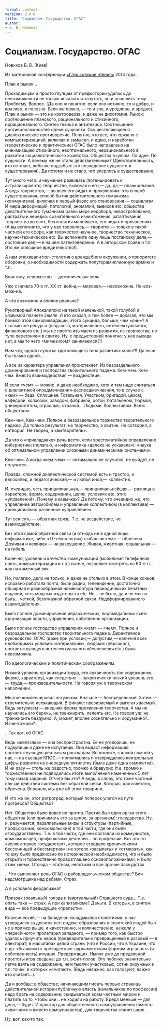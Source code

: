 ```yaml
---
format: comtext
version: 2.0.0
title: "Социализм. Государство. ОГАС"
author:
- Б. В. Новиков
---
```


# Социализм. Государство. ОГАС

Новиков Б. В. (Киев)

Из материалов конференции [«Глушковские чтения»](index.md) 2014 года.

План и рынок...

Проходимцам и просто глупцам от предыстории удалось до невозможности не только исказить и запутать, но и опошлить тему. Проблему. Вопрос. (Да оно ж понятно: если оно истинно, то и добро, и красиво, и полезно. Если же ложно, — то и зло, и уродливо, и вредно). План и рынок — это не контроверза, и даже не дихотомия. Рынок: соотношение планового, рационального и стихийного, иррационального. Синтез тезиса и антитезиса. Соотношение противоположностей одной сущности. Осуществляющееся диалектическое противоречие. Понятно, что все, что связано с компьютеризацией, включая и замысел, и идею, и наработки (теоретические и практические) ОГАС было направлено на минимизацию стихийного, неоптимального, нерационального в развитии социалистического хозяйства. Общества в целом. По идее. По сущности. А почему же не стало действительным? (Действительность, кто не знает, либо же подзабыл: это совпадение сущности и существования). Да потому и не стало, что уперлось в существование.

Тут много чего: и неумение развивать (потенцировать и актуализировать) творчество, включая и его,— да, да,— планирование. А ведь творчество,— во всех его видах и проявлениях: это способ существования, способ бытия действительного гуманизма (коммунизма), включая и первый фазис его становления — социализм. И мера деформаций, патологий, аномалий, вывихов etc. общества действительного гуманизма равна мере недобора, невостребования, растраты и нередко: сознательного изничтожения, затаптывания творчества во всех, без изъятия малейшего, его видах и проявлениях. (А вы вспомните, что у нас творилось,— творится,— только в такой частной его сфере, как творчество научное, творчество техническое, научно-техническое etc. Вы вспомните одну лишь постановку дела,— состояние дел,— в нашем патентоведении. А в авторском праве и т.п. Это же сплошное вредительство!).

А нам втюхивали пол-столетия о враждебном окружении, о приоритете оборонки, о необходимости содержать полуторамиллионную армию и т.п.

Воистину, невежество — демоническая сила.

Уже с начала 70-х гг. ХХ ст. война,— мировая,— невозможна. Не-воз-мож-на.

А что возможно и вполне реально?

Рукотворный Апокалипсис на такой маленькой, такой голубой и уязвимой планете Земля. И кто сказал, а тем более — доказал, что мы боимся этой самоликвидации, этого суицида, больше, чем «они»? А сколько же ресурса (людского, материального, интеллектуального, финансового etc.) мы не просто изымаем из развития, из творчества, но тупо перегоняем в свитие. Ну, с предысторией понятно: у нее выхода нет, а мы то чего «мимезисом» занимаемся?!!

Нам что, одной глупоты: «догоняющего типа развития» мало?!! Да если бы только одной...

А все из характера управления проистекает. Из безраздельного доминирования и господства творительного падежа. Кем-чем. Кем-чем. Вместо взаимодействия — воздействие.

И если «чем» — можно, и даже необходимо, хотя и там надо считаться с диалектикой опредмечивания-распредмечивания, то в случае с «кем» — беда. Сплошная. Тотальная. Участком, бригадой, цехом, кафедрой, колхозом, заводом, фабрикой, ротой, батальоном, тюрмой, университетом, отраслью, страной... Людьми. Коллективом. Всем обществом.

Кем-чем. Кем-чем. Полное и безраздельное торжество творительного падежа. Да только результат: не творчество, а свитие. Не сотворил, а натворил. Не творец, а «вытворятель».

Да что о «прикладняке» речь вести, если хрестоматийное определение кибернетики (полагаю, и информатика «далеко не ускакала»): «наука об оптимальном управлении сложными динамическими системами».

Кем-чем. А когда «кем-чем» — оптимально не случится, не выйдет, не получится.

Правда, сложной диалектической системой есть и трактор, и велосипед, и педагогический,— и любой иной,— коллектив.

И, очевидно, есть принципиальная,— принципиальнейшая,— разница в характере, форме, содержании, целях, условиях etc. этих «управлений». Почему в кавычках? Да потому, что очевидно же, что управление автомобилем и управление коллективом (в коллективе) — принципиально различное «управление».

Тут вся суть — обратная связь. Т.е. не воздействие, но: взаимодействие.

Без этой самой обратной связи (и отнюдь не в одной лишь информатике, либо в IT-технологиях) любая система — обречена. Доживая и неживая — на разрушение. Живая, животная, социальная — на гибель.

Конечно, уровень и качество коммуникаций (мобильная телефонная связь, компьютеризация и т.п.) нынче, позволяет смотреть на 60-е гг., как на каменный век.

Но, полагаю, дело не только, и даже не столько в этом. В конце концов, исправно работала почта, были радио, телевидение, достаточно обширная и разнообразная номенклатура периодических печатных изданий, сеть мощных издательств etc. Но... не было, да и не могло быть... четкой, безотказной обратной связи. Недеформированного взаимодействия.

Было полное доминирование иерархических, пирамидальных схем организации власти, управления, собственно организации.

Было полное господство управления «кем» — «чем». Полное и безраздельное господство творительного падежа. Директивное руководство. ОГАС (даже при условии,— допустим,— наличия всех необходимых условий: материальных, людских (персонал), соответствующего интеллектуального обеспечения etc.) была невозможна.

По идеологическим и политическим соображениям.

Низкий уровень организации труда, его архаичность (по содержанию, форме, характеру), как следствие — закритически низкий уровень его,— труда,— производительности. Не говоря уж о творческом наполнении.

Многое компенсировал энтузиазм. Вначале — беспредельный. Затем — стремительно иссякающий. В финале: презираемый и выгогатываемый. Ведь энтузиазм — внешняя форма проявления творчества. А мы не научились его беречь, не транжирить, лелеять etc. Не говоря уж: не транжирить бездумно. А, может, вполне сознательно и обдуманно?.. Изничтожали?

...Так вот, об ОГАС.

Ведь «железяка» — она беспристрастна. Ее не уговоришь, не подкупишь и даже не испугаешь. Она выдаст информацию, соответствующую реальным раскладам. Вспомните, с какой помпой у нас,— на съездах КПСС,— принимались и утверждались контрольные цифры развития на очередную пятилетку (была даже одна семилетка). И ни разу — столь же радостно, громко и бравурно (т.е. громко и торжественно) не подводились итоги выполнения намеченных 5 лет тому назад заданий. Отчего бы это? А ведь, к слову, это тоже частный случай действия системы без обратной связи. Которая, как известно, обречена. Впрочем, мы уже об этом говорили.

И кто же он, этот ретроград, который поперек улегся на пути прогресса? Общество?

Нет. Общество было вовсе не против. Против был один орган этого общества (ели принимать его за целое, за организм): государство. Ну, и, разумеется, параллельные миры и структуры (партийные, профсоюзные, комсомольские) в той части, где они были огосударствлены. Т.е. в той части, где они состояли из коммунистов, комсомольцев, профсоюзных деятелей... по профессии. Вот это-то «коллективное государство», которое страдало хроническими бессонницей и бессмертием: не хотело «засыпать» и «отмирать», как то ему было предписано по исторической необходимости, что и было открыто и торжественно провозглашено основоположниками, и было этим «кем». Отсюда – этатизм, непотизм и все прочие паскудства.

...Что выполняет роль ОГАС в рабовладельческом обществе? Бич надсмотрщика над рабами. Страх.

А в условиях феодализма?

Призрак (реальный) голода и (виртуальный) Страшного суда... Т.е. опять таки — страх. А при капитализме? Деньги. В которых, в снятом виде — все предыдущие «прелести».

Классический,— на Западе он складывался столетиями, у нас утвердился за десяток лет: индекс образования у советский людей был не в пример выше, и качественно, и количественно, нежели у «пересічного» пролетария западного, — пример того, как быстро удалось приучить народ (предварительно превращенный в разовый — в электорат) в масштабах целой страны (что в России, что в Украине, что в др. «бывших») к президентско-парламентским формам игр власть (и собственность) имущих. Предержащих. Нынче уже до предельной простоты игра сведена: до т.н. экзит-полов. Эту публику значительно легче взять на содержание, чем тысячи участковых, сотни окружных и т.п. точек, в которых «считают». (Ведь неважно, как голосуют, важно кто считает...).

Да и вообще: в обществе, начинающим писать первые страницы действительной истории публичную власть (начальников по профессии) надо брать на содержание: скидываться всем честным миром и платить за то, чтобы они... не ходили на работу. Вреда меньше,— для дела,— будет. И простор для общественного самоуправления (вместо «кем-чем» и вместо самоуправства), для творчества станет шире.

Ну, вот, как-то так.
